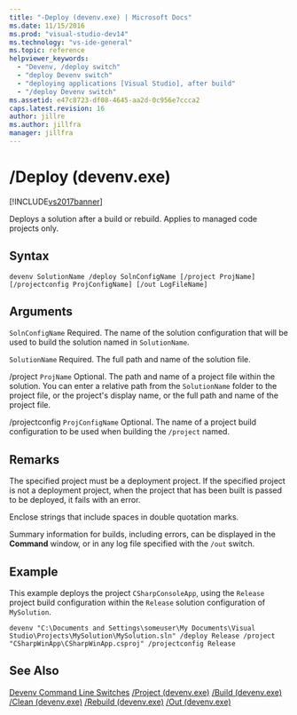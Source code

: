 ```yaml
---
title: "-Deploy (devenv.exe) | Microsoft Docs"
ms.date: 11/15/2016
ms.prod: "visual-studio-dev14"
ms.technology: "vs-ide-general"
ms.topic: reference
helpviewer_keywords:
  - "Devenv, /deploy switch"
  - "deploy Devenv switch"
  - "deploying applications [Visual Studio], after build"
  - "/deploy Devenv switch"
ms.assetid: e47c8723-df08-4645-aa2d-0c956e7ccca2
caps.latest.revision: 16
author: jillre
ms.author: jillfra
manager: jillfra
---
```

# /Deploy (devenv.exe)
[!INCLUDE[vs2017banner](../../includes/vs2017banner.md)]

Deploys a solution after a build or rebuild. Applies to managed code projects only.

## Syntax

```
devenv SolutionName /deploy SolnConfigName [/project ProjName] [/projectconfig ProjConfigName] [/out LogFileName]
```

## Arguments
 `SolnConfigName`
 Required. The name of the solution configuration that will be used to build the solution named in `SolutionName`.

 `SolutionName`
 Required. The full path and name of the solution file.

 /project `ProjName`
 Optional. The path and name of a project file within the solution. You can enter a relative path from the `SolutionName` folder to the project file, or the project's display name, or the full path and name of the project file.

 /projectconfig `ProjConfigName`
 Optional. The name of a project build configuration to be used when building the `/project` named.

## Remarks
 The specified project must be a deployment project. If the specified project is not a deployment project, when the project that has been built is passed to be deployed, it fails with an error.

 Enclose strings that include spaces in double quotation marks.

 Summary information for builds, including errors, can be displayed in the **Command** window, or in any log file specified with the `/out` switch.

## Example
 This example deploys the project `CSharpConsoleApp`, using the `Release` project build configuration within the `Release` solution configuration of `MySolution`.

```
devenv "C:\Documents and Settings\someuser\My Documents\Visual Studio\Projects\MySolution\MySolution.sln" /deploy Release /project "CSharpWinApp\CSharpWinApp.csproj" /projectconfig Release
```

## See Also
 [Devenv Command Line Switches](../../ide/reference/devenv-command-line-switches.md)
 [/Project (devenv.exe)](../../ide/reference/project-devenv-exe.md)
 [/Build (devenv.exe)](../../ide/reference/build-devenv-exe.md)
 [/Clean (devenv.exe)](../../ide/reference/clean-devenv-exe.md)
 [/Rebuild (devenv.exe)](../../ide/reference/rebuild-devenv-exe.md)
 [/Out (devenv.exe)](../../ide/reference/out-devenv-exe.md)
